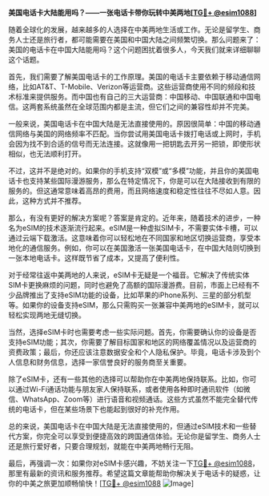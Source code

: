 **美国电话卡大陆能用吗？——一张电话卡带你玩转中美两地[[TG💪+ @esim1088](https://t.me/s/esim1088)]**

随着全球化的发展，越来越多的人选择在中美两地生活或工作。无论是留学生、商务人士还是旅行者，都可能需要在美国和中国大陆之间频繁切换。那么问题来了：美国的电话卡在中国大陆能用吗？这个问题困扰着很多人，今天我们就来详细聊聊这个话题。

首先，我们需要了解美国电话卡的工作原理。美国的电话卡主要依赖于移动通信网络，比如AT&T、T-Mobile、Verizon等运营商。这些运营商使用不同的频段和技术标准来提供服务。而中国也有自己的三大运营商：中国移动、中国联通和中国电信。这两套系统虽然在全球范围内都是主流，但它们之间的兼容性却并不完美。

一般来说，美国电话卡在中国大陆是无法直接使用的。原因很简单：中国的移动通信网络与美国的网络频率不匹配。当你尝试用美国电话卡拨打电话或上网时，手机会因为找不到合适的信号而无法连接。这就像用一把钥匙去开另一把锁，即使形状相似，也无法顺利打开。

不过，这并不是绝对的。如果你的手机支持“双模”或“多模”功能，并且你的美国电话卡也支持某些国际漫游服务，那么在特定情况下，你是可以在大陆接收到有限的服务的。但这通常意味着高昂的费用，而且网络速度和稳定性往往不尽如人意。因此，这种方式并不推荐。

那么，有没有更好的解决方案呢？答案是肯定的。近年来，随着技术的进步，一种名为eSIM的技术逐渐流行起来。eSIM是一种虚拟SIM卡，不需要实体卡槽，可以通过云端下载激活。这意味着你可以轻松地在不同国家和地区切换运营商，享受本地化的通信服务。例如，你可以在美国激活一张美国电话卡，在中国大陆则切换到一张本地电话卡。这样既节省了成本，又提高了便利性。

对于经常往返中美两地的人来说，eSIM卡无疑是一个福音。它解决了传统实体SIM卡更换麻烦的问题，同时也避免了高额的国际漫游费。目前，市面上已经有不少品牌推出了支持eSIM功能的设备，比如苹果的iPhone系列、三星的部分机型等。如果你的设备支持eSIM，那么只需购买一张兼容中美两地的eSIM卡，就可以轻松实现两地无缝切换。

当然，选择eSIM卡时也需要考虑一些实际问题。首先，你需要确认你的设备是否支持eSIM功能；其次，你需要了解目标国家和地区的网络覆盖情况以及运营商的资费政策；最后，你还应该注意数据安全和个人隐私保护。毕竟，电话卡涉及到个人信息和财务信息，选择一家信誉良好的服务商至关重要。

除了eSIM卡，还有一些其他的选择可以帮助你在中美两地保持联系。比如，你可以通过Wi-Fi通话功能与朋友家人保持联系，或者使用各种即时通讯软件（如微信、WhatsApp、Zoom等）进行语音和视频通话。这些方式虽然不能完全替代传统的电话卡，但在某些场景下也能起到很好的补充作用。

总的来说，美国电话卡在中国大陆是无法直接使用的，但通过eSIM技术和一些替代方案，你完全可以享受到便捷高效的跨国通信体验。无论你是留学生、商务人士还是旅行爱好者，只要合理规划，就能在中美两地畅行无阻。

最后，再强调一次：如果你对eSIM卡感兴趣，不妨关注一下[TG💪+ @esim1088](https://t.me/s/esim1088)，那里有最新的资讯和服务推荐。希望这篇文章能帮助你解决关于电话卡的疑惑，让你的中美之旅更加顺畅愉快！[[TG💪+ @esim1088](https://t.me/s/esim1088) ![Image](https://i.postimg.cc/4NQfJmqS/Snipaste-2025-05-13-00-14-12.png)]